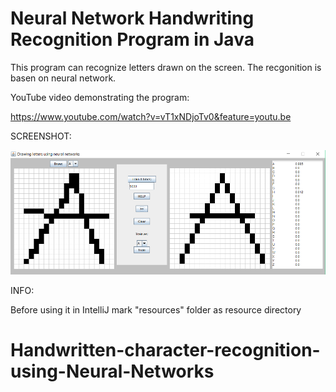 # Neural Network Handwriting Recognition Program in Java
This program can recognize letters drawn on the screen. The recgonition is basen on neural network.

YouTube video demonstrating the program:

https://www.youtube.com/watch?v=vT1xNDjoTv0&feature=youtu.be

SCREENSHOT:

![Alt text](/SCREENSHOTS/1.png "Screenshot1")


INFO:

Before using it in IntelliJ mark "resources" folder as resource directory
# Handwritten-character-recognition-using-Neural-Networks
